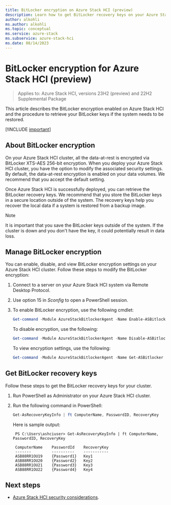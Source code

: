 ```yaml
---
title: BitLocker encryption on Azure Stack HCI (preview)
description: Learn how to get BitLocker recovery keys on your Azure Stack HCI cluster (preview).
author: alkohli
ms.author: alkohli
ms.topic: conceptual
ms.service: azure-stack
ms.subservice: azure-stack-hci
ms.date: 08/14/2023
---
```


# BitLocker encryption for Azure Stack HCI (preview)

>Applies to: Azure Stack HCI, versions 23H2 (preview) and 22H2 Supplemental Package

This article describes the BitLocker encryption enabled on Azure Stack HCI and the procedure to retrieve your BitLocker keys if the system needs to be restored.

[!INCLUDE [important](../../includes/hci-preview.md)]

## About BitLocker encryption

On your Azure Stack HCI cluster, all the data-at-rest is encrypted via BitLocker XTS-AES 256-bit encryption. When you deploy your Azure Stack HCI cluster, you have the option to modify the associated security settings. By default, the data-at-rest encryption is enabled on your data volumes. We recommend that you accept the default setting.

Once Azure Stack HCI is successfully deployed, you can retrieve the BitLocker recovery keys. We recommend that you store the BitLocker keys in a secure location outside of the system. The recovery keys help you recover the local data if a system is restored from a backup image.

> [!NOTE]
> It is important that you save the BitLocker keys outside of the system. If the cluster is down and you don't have the key, it could potentially result in data loss.

## Manage BitLocker encryption

You can enable, disable, and view BitLocker encryption settings on your Azure Stack HCI cluster. Follow these steps to modify the BitLocker encryption:

1. Connect to a server on your Azure Stack HCI system via Remote Desktop Protocol.

2. Use option 15 in *Sconfig* to open a PowerShell session.

3. To enable BitLocker encryption, use the following cmdlet:

    ```PowerShell
    Get-command -Module AzureStackBitlockerAgent -Name Enable-ASBitlocker
    ```
    To disable encryption, use the following:
    ```PowerShell
    Get-command -Module AzureStackBitlockerAgent -Name Disable-ASBitlocker
    ```
    To view encryption settings, use the following:
    ```PowerShell
    Get-command -Module AzureStackBitlockerAgent -Name Get-ASBitlocker
    ```

## Get BitLocker recovery keys

Follow these steps to get the BitLocker recovery keys for your cluster.

1. Run PowerShell as Administrator on your Azure Stack HCI cluster.
1. Run the following command in PowerShell:

    ```powershell
    Get-AsRecoveryKeyInfo | ft ComputerName, PasswordID, RecoveryKey
    ```

   Here is sample output:

   ```output
    PS C:\Users\ashciuser> Get-AsRecoveryKeyInfo | ft ComputerName, PasswordID, RecoveryKey

    ComputerName    PasswordId    RecoveryKey
    -------         ----------    -----------
    ASB88RR1OU19    {Password1}   Key1
    ASB88RR1OU20    {Password2}   Key2
    ASB88RR1OU21    {Password3}   Key3
    ASB88RR1OU22    {Password4}   Key4
    ```

## Next steps

- [Azure Stack HCI security considerations](./security.md).
